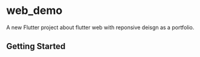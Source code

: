 # web_demo

A new Flutter project about flutter web with reponsive deisgn as a portfolio.

## Getting Started

